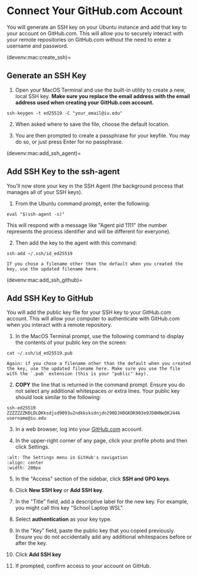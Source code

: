 # Connect Your GitHub.com Account

You will generate an SSH key on your Ubuntu instance and add that key to your account on GitHub.com. This will allow you to securely interact with your remote repositories on GitHub.com without the need to enter a username and password.

(devenv:mac:create_ssh)=
## Generate an SSH Key

1. Open your MacOS Terminal and use the built-in utility to create a new, local SSH key. **Make sure you replace the email address with the email address used when creating your GitHub.com account.**

```
ssh-keygen -t ed25519 -C "your_email@iu.edu"
```

2. When asked where to save the file, choose the default location.

3. You are then prompted to create a passphrase for your keyfile. You may do so, or just press Enter for no passphrase.

(devenv:mac:add_ssh_agent)=
## Add SSH Key to the ssh-agent

You'll now store your key in the SSH Agent (the background process that manages all of your SSH keys).

1. From the Ubuntu command prompt, enter the following:

```
eval "$(ssh-agent -s)"
```

This will respond with a message like "Agent pid 1111" (the number represents the process identifier and will be different for everyone).

2. Then add the key to the agent with this command: 

```
ssh-add ~/.ssh/id_ed25519
```
```{note}
If you chose a filename other than the default when you created the key, use the updated filename here.
```

(devenv:mac:add_ssh_github)=
## Add SSH Key to GitHub

You will add the public key file for your SSH key to your GitHub.com account. This will allow your computer to authenticate with GitHub.com when you interact with a remote repository.

1. In the MacOS Terminal prompt, use the following command to display the contents of your public key on the screen:

```
cat ~/.ssh/id_ed25519.pub
```
```{note}
Again: if you chose a filename other than the default when you created the key, use the updated filename here. Make sure you use the file with the `.pub` extension (this is your "public" key).
```

2. **COPY** the line that is returned in the command prompt. Ensure you do not select any additional whitespaces or extra lines. Your public key should look similar to the following:

```
ssh-ed25519 ZZZZZZZKDLDLDKksdjsd9093u2ndkksksdnjdn290DJHDGKDK903e9JD0HNeDKJ44k username@iu.edu
```

3. In a web browser, log into your [GitHub.com](https://github.com) account.

4. In the upper-right corner of any page, click your profile photo and then click Settings.

```{image} ../img/userbar-account-settings.webp
:alt: The Settings menu in GitHub's navigation
:align: center
:width: 200px
```

5. In the "Access" section of the sidebar, click **SSH and GPG keys**.

6. Click **New SSH key** or **Add SSH key**.

7. In the "Title" field, add a descriptive label for the new key. For example, you might call this key "School Laptop WSL".

8. Select **authentication** as your key type.

9. In the "Key" field, paste the public key that you copied previously. Ensure you do not accidentally add any additional whitespaces before or after the key.

10. Click **Add SSH key**

11. If prompted, confirm access to your account on GitHub.